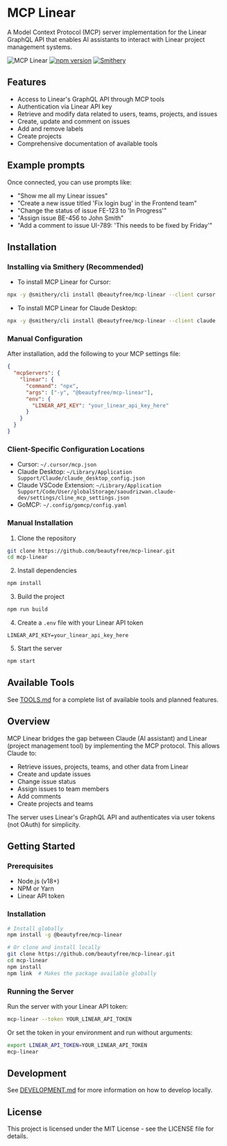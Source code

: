 # MCP Linear

A Model Context Protocol (MCP) server implementation for the Linear GraphQL API that enables AI assistants to interact with Linear project management systems.

![MCP Linear](https://img.shields.io/badge/MCP-Linear-blue)
[![npm version](https://img.shields.io/npm/v/@beautyfree/mcp-linear.svg)](https://www.npmjs.com/package/@beautyfree/mcp-linear)
[![Smithery](https://img.shields.io/badge/Smithery-Compatible-brightgreen)](https://smithery.ai/server/@emmett-deen/mcp-linear)

## Features

- Access to Linear's GraphQL API through MCP tools
- Authentication via Linear API key
- Retrieve and modify data related to users, teams, projects, and issues
- Create, update and comment on issues
- Add and remove labels
- Create projects
- Comprehensive documentation of available tools

## Example prompts

Once connected, you can use prompts like:

- "Show me all my Linear issues"
- "Create a new issue titled 'Fix login bug' in the Frontend team"
- "Change the status of issue FE-123 to 'In Progress'"
- "Assign issue BE-456 to John Smith"
- "Add a comment to issue UI-789: 'This needs to be fixed by Friday'"

## Installation

### Installing via Smithery (Recommended)

- To install MCP Linear  for Cursor:

```bash
npx -y @smithery/cli install @beautyfree/mcp-linear --client cursor
```

- To install MCP Linear for Claude Desktop:

```bash
npx -y @smithery/cli install @beautyfree/mcp-linear --client claude
```

### Manual Configuration

After installation, add the following to your MCP settings file:

```json
{
  "mcpServers": {
    "linear": {
      "command": "npx",
      "args": ["-y", "@beautyfree/mcp-linear"],
      "env": {
        "LINEAR_API_KEY": "your_linear_api_key_here"
      }
    }
  }
}
```

### Client-Specific Configuration Locations

- Cursor: `~/.cursor/mcp.json`
- Claude Desktop: `~/Library/Application Support/Claude/claude_desktop_config.json`
- Claude VSCode Extension: `~/Library/Application Support/Code/User/globalStorage/saoudrizwan.claude-dev/settings/cline_mcp_settings.json`
- GoMCP: `~/.config/gomcp/config.yaml`

### Manual Installation

1. Clone the repository

```bash
git clone https://github.com/beautyfree/mcp-linear.git
cd mcp-linear
```

2. Install dependencies

```bash
npm install
```

3. Build the project

```bash
npm run build
```

4. Create a `.env` file with your Linear API token

```
LINEAR_API_KEY=your_linear_api_key_here
```

5. Start the server

```bash
npm start
```

## Available Tools

See [TOOLS.md](TOOLS.md) for a complete list of available tools and planned features.

## Overview

MCP Linear bridges the gap between Claude (AI assistant) and Linear (project management tool) by implementing the MCP protocol. This allows Claude to:

- Retrieve issues, projects, teams, and other data from Linear
- Create and update issues
- Change issue status
- Assign issues to team members
- Add comments
- Create projects and teams

The server uses Linear's GraphQL API and authenticates via user tokens (not OAuth) for simplicity.

## Getting Started

### Prerequisites

- Node.js (v18+)
- NPM or Yarn
- Linear API token

### Installation

```bash
# Install globally
npm install -g @beautyfree/mcp-linear

# Or clone and install locally
git clone https://github.com/beautyfree/mcp-linear.git
cd mcp-linear
npm install
npm link  # Makes the package available globally
```

### Running the Server

Run the server with your Linear API token:

```bash
mcp-linear --token YOUR_LINEAR_API_TOKEN
```

Or set the token in your environment and run without arguments:

```bash
export LINEAR_API_TOKEN=YOUR_LINEAR_API_TOKEN
mcp-linear
```

## Development

See [DEVELOPMENT.md](DEVELOPMENT.md) for more information on how to develop locally.

## License

This project is licensed under the MIT License - see the LICENSE file for details.
